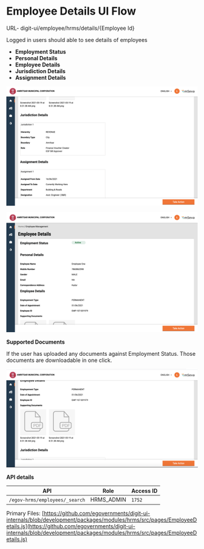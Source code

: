# Employee Details UI Flow

URL- digit-ui/employee/hrms/details/{Employee Id}

Logged in users should able to see details of employees

* **Employment Status**
* **Personal Details**
* **Employee Details**
* **Jurisdiction Details**
* **Assignment Details**

![](<../../../../.gitbook/assets/image (291) (1).png>)

![](<../../../../.gitbook/assets/image (279) (1).png>)

**Supported Documents**

If the user has uploaded any documents against Employment Status. Those documents are downloadable in one click.

![](<../../../../.gitbook/assets/image (277).png>)

**API details**

| API                            | Role        | Access ID |
| ------------------------------ | ----------- | --------- |
| `/egov-hrms/employees/_search` | HRMS\_ADMIN | `1752`    |

Primary Files: [https://github.com/egovernments/digit-ui-internals/blob/development/packages/modules/hrms/src/pages/EmployeeDetails.js](https://github.com/egovernments/digit-ui-internals/blob/development/packages/modules/hrms/src/pages/EmployeeDetails.js)

